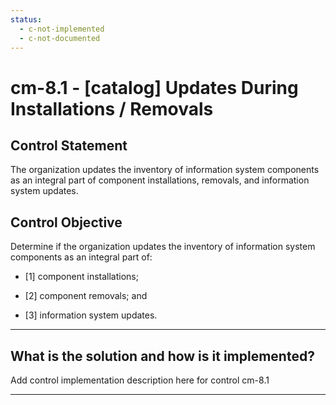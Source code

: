 ```yaml
---
status:
  - c-not-implemented
  - c-not-documented
---
```


# cm-8.1 - \[catalog\] Updates During Installations / Removals

## Control Statement

The organization updates the inventory of information system components as an integral part of component installations, removals, and information system updates.

## Control Objective

Determine if the organization updates the inventory of information system components as an integral part of:

- \[1\] component installations;

- \[2\] component removals; and

- \[3\] information system updates.

______________________________________________________________________

## What is the solution and how is it implemented?

Add control implementation description here for control cm-8.1

______________________________________________________________________
